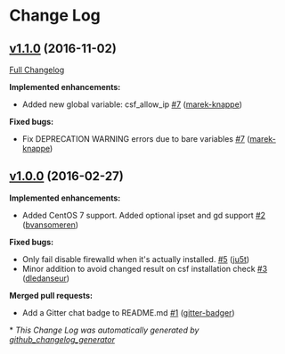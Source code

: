 # Change Log

## [v1.1.0](https://github.com/jloh/csf-ansible-role/tree/v1.1.0) (2016-11-02)
[Full Changelog](https://github.com/jloh/csf-ansible-role/compare/v1.0.0...v1.1.0)

**Implemented enhancements:**

- Added new global variable: csf\_allow\_ip [\#7](https://github.com/jloh/csf-ansible-role/pull/7) ([marek-knappe](https://github.com/marek-knappe))

**Fixed bugs:**

- Fix DEPRECATION WARNING errors due to bare variables [\#7](https://github.com/jloh/csf-ansible-role/pull/7) ([marek-knappe](https://github.com/marek-knappe))

## [v1.0.0](https://github.com/jloh/csf-ansible-role/tree/v1.0.0) (2016-02-27)
**Implemented enhancements:**

- Added CentOS 7 support. Added optional ipset and gd support [\#2](https://github.com/jloh/csf-ansible-role/pull/2) ([bvansomeren](https://github.com/bvansomeren))

**Fixed bugs:**

- Only fail disable firewalld when it's actually installed. [\#5](https://github.com/jloh/csf-ansible-role/pull/5) ([ju5t](https://github.com/ju5t))
- Minor addition to avoid changed result on csf installation check [\#3](https://github.com/jloh/csf-ansible-role/pull/3) ([dledanseur](https://github.com/dledanseur))

**Merged pull requests:**

- Add a Gitter chat badge to README.md [\#1](https://github.com/jloh/csf-ansible-role/pull/1) ([gitter-badger](https://github.com/gitter-badger))



\* *This Change Log was automatically generated by [github_changelog_generator](https://github.com/skywinder/Github-Changelog-Generator)*
